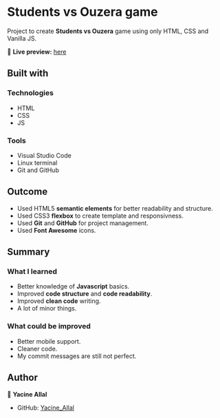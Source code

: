 # Students vs Ouzera game

Project to create **Students vs Ouzera** game using only HTML, CSS and Vanilla JS.

🔗 **Live preview:** [here](https://SisyphusTheSecond.github.io/students-vs-ouzera/)

## Built with

### Technologies

* HTML
* CSS
* JS

### Tools

* Visual Studio Code
* Linux terminal
* Git and GitHub

## Outcome

* Used HTML5 **semantic elements** for better readability and structure.
* Used CSS3 **flexbox** to create template and responsivness.
* Used **Git** and **GitHub** for project management.
* Used **Font Awesome** icons.

## Summary

### What I learned

* Better knowledge of **Javascript** basics.
* Improved **code structure** and **code readability**.
* Improved **clean code** writing.
* A lot of minor things.

### What could be improved

* Better mobile support.
* Cleaner code.
* My commit messages are still not perfect.

## Author

👤 **Yacine Allal**
* GitHub: [Yacine_Allal](https://github.com/SisyphusTheSecond)